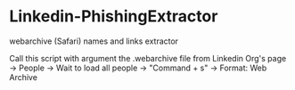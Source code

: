 # Linkedin-PhishingExtractor

webarchive (Safari) names and links extractor


Call this script with argument the .webarchive file from Linkedin Org's page -> People -> Wait to load all people -> "Command + s" -> Format: Web Archive
